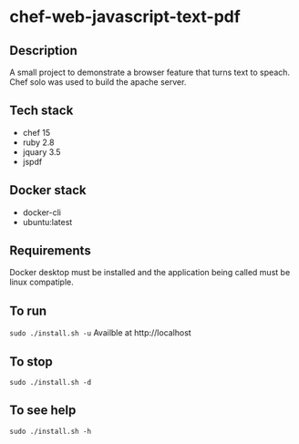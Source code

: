 # chef-web-javascript-text-pdf

## Description
A small project to demonstrate a browser
feature that turns text to speach. Chef solo
was used to build the apache server.

## Tech stack
- chef 15
- ruby 2.8
- jquary 3.5
- jspdf

## Docker stack
- docker-cli
- ubuntu:latest

## Requirements
Docker desktop must be installed and the application
being called must be linux compatiple.

## To run
`sudo ./install.sh -u`
Availble at http://localhost

## To stop
`sudo ./install.sh -d`

## To see help
`sudo ./install.sh -h`
